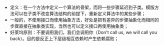 - 定义：在一个方法中定义一个算法的骨架，而将一些步骤延迟到子类。模版方法可以在子类不改变算法结构的前提下，重新定义算法中的某些步骤；
- 一般的，不使用接口而使用抽象方法，好处是把有差异的步骤抽象化而相同的步骤直接在抽象类实现，当然也可以定义接口再使用抽象类；
- 好莱坞原则：不要调用我们，我们会调用你（Don't call us, we will call you back）。目的是反正上下层级相互依赖时产生依赖腐败；